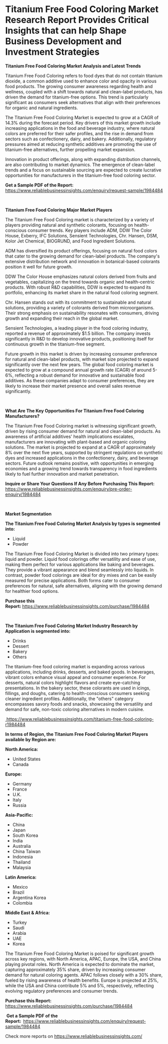 <p><h1>Titanium Free Food Coloring Market Research Report Provides Critical Insights that can help Shape Business Development and Investment Strategies</h1></p><p><strong>Titanium Free Food Coloring Market Analysis and Latest Trends</strong></p>
<p><p>Titanium Free Food Coloring refers to food dyes that do not contain titanium dioxide, a common additive used to enhance color and opacity in various food products. The growing consumer awareness regarding health and wellness, coupled with a shift towards natural and clean-label products, has driven the demand for titanium-free options. This trend is particularly significant as consumers seek alternatives that align with their preferences for organic and natural ingredients.</p><p>The Titanium Free Food Coloring Market is expected to grow at a CAGR of 14.3% during the forecast period. Key drivers of this market growth include increasing applications in the food and beverage industry, where natural colors are preferred for their safer profiles, and the rise in demand from sectors such as confectionery, dairy, and bakery. Additionally, regulatory pressures aimed at reducing synthetic additives are promoting the use of titanium-free alternatives, further propelling market expansion. </p><p>Innovation in product offerings, along with expanding distribution channels, are also contributing to market dynamics. The emergence of clean-label trends and a focus on sustainable sourcing are expected to create lucrative opportunities for manufacturers in the titanium-free food coloring sector.</p></p>
<p><strong>Get a Sample PDF of the Report:&nbsp;</strong> <a href="https://www.reliablebusinessinsights.com/enquiry/request-sample/1984484?utm_campaign=2760&utm_medium=2&utm_source=Github&utm_content=ia&utm_term=07042025&utm_id=titanium-free-food-coloring">https://www.reliablebusinessinsights.com/enquiry/request-sample/1984484</a></p>
<p>&nbsp;</p>
<p><strong>Titanium Free Food Coloring Major Market Players</strong></p>
<p><p>The Titanium Free Food Coloring market is characterized by a variety of players providing natural and synthetic colorants, focusing on health-conscious consumer trends. Key players include ADM, DDW The Color House, Exberry, IFC Solutions, Sensient Technologies, Chr. Hansen, DSM, Kolor Jet Chemical, BIOGRUND, and Food Ingredient Solutions.</p><p>ADM has diversified its product offerings, focusing on natural food colors that cater to the growing demand for clean-label products. The company's extensive distribution network and innovation in botanical-based colorants position it well for future growth.</p><p>DDW The Color House emphasizes natural colors derived from fruits and vegetables, capitalizing on the trend towards organic and health-centric products. With robust R&D capabilities, DDW is expected to expand its portfolio, enhancing its market share in the natural food coloring segment.</p><p>Chr. Hansen stands out with its commitment to sustainable and natural solutions, providing a variety of colorants derived from microorganisms. Their strong emphasis on sustainability resonates with consumers, driving growth and expanding their reach in the global market.</p><p>Sensient Technologies, a leading player in the food coloring industry, reported a revenue of approximately $1.5 billion. The company invests significantly in R&D to develop innovative products, positioning itself for continuous growth in the titanium-free segment.</p><p>Future growth in this market is driven by increasing consumer preference for natural and clean-label products, with market size projected to expand significantly over the next few years. The global food coloring market is expected to grow at a compound annual growth rate (CAGR) of around 5-6%, reflecting a robust demand for innovative and sustainable food additives. As these companies adapt to consumer preferences, they are likely to increase their market presence and overall sales revenue significantly.</p></p>
<p>&nbsp;</p>
<p><strong>What Are The Key Opportunities For Titanium Free Food Coloring Manufacturers?</strong></p>
<p><p>The Titanium Free Food Coloring market is witnessing significant growth, driven by rising consumer demand for natural and clean-label products. As awareness of artificial additives' health implications escalates, manufacturers are innovating with plant-based and organic coloring solutions. The market is projected to expand at a CAGR of approximately 8% over the next five years, supported by stringent regulations on synthetic dyes and increased applications in the confectionery, dairy, and beverage sectors. Future outlook remains positive, with opportunities in emerging economies and a growing trend towards transparency in food ingredients likely to fuel further innovation and market penetration.</p></p>
<p><strong>Inquire or Share Your Questions If Any Before Purchasing This Report:</strong> <a href="https://www.reliablebusinessinsights.com/enquiry/pre-order-enquiry/1984484?utm_campaign=2760&utm_medium=2&utm_source=Github&utm_content=ia&utm_term=07042025&utm_id=titanium-free-food-coloring">https://www.reliablebusinessinsights.com/enquiry/pre-order-enquiry/1984484</a></p>
<p>&nbsp;</p>
<p><strong>Market Segmentation</strong></p>
<p><strong>The Titanium Free Food Coloring Market Analysis by types is segmented into:</strong></p>
<p><ul><li>Liquid</li><li>Powder</li></ul></p>
<p><p>The Titanium Free Food Coloring Market is divided into two primary types: liquid and powder. Liquid food colorings offer versatility and ease of use, making them perfect for various applications like baking and beverages. They provide a vibrant appearance and blend seamlessly into liquids. In contrast, powder food colorings are ideal for dry mixes and can be easily measured for precise applications. Both forms cater to consumer preferences for natural, safe alternatives, aligning with the growing demand for healthier food options.</p></p>
<p><strong>Purchase this Report:&nbsp;</strong><a href="https://www.reliablebusinessinsights.com/purchase/1984484?utm_campaign=2760&utm_medium=2&utm_source=Github&utm_content=ia&utm_term=07042025&utm_id=titanium-free-food-coloring">https://www.reliablebusinessinsights.com/purchase/1984484</a></p>
<p>&nbsp;</p>
<p><strong>The Titanium Free Food Coloring Market Industry Research by Application is segmented into:</strong></p>
<p><ul><li>Drinks</li><li>Dessert</li><li>Bakery</li><li>Others</li></ul></p>
<p><p>The titanium-free food coloring market is expanding across various applications, including drinks, desserts, and baked goods. In beverages, vibrant colors enhance visual appeal and consumer experience. For desserts, natural colors highlight flavors and create eye-catching presentations. In the bakery sector, these colorants are used in icings, fillings, and doughs, catering to health-conscious consumers seeking cleaner ingredient profiles. Additionally, the "others" category encompasses savory foods and snacks, showcasing the versatility and demand for safe, non-toxic coloring alternatives in modern cuisine.</p></p>
<p><a href="https://www.reliablebusinessinsights.com/titanium-free-food-coloring-r1984484?utm_campaign=2760&utm_medium=2&utm_source=Github&utm_content=ia&utm_term=07042025&utm_id=titanium-free-food-coloring">&nbsp;https://www.reliablebusinessinsights.com/titanium-free-food-coloring-r1984484</a></p>
<p><strong>In terms of Region, the Titanium Free Food Coloring Market Players available by Region are:</strong></p>
<p>
    <p> <strong> North America: </strong>
        <ul>
            <li>United States</li>
            <li>Canada</li>
        </ul>
        </p> 
    <p> <strong> Europe: </strong>
        <ul>
            <li>Germany</li>
            <li>France</li>
            <li>U.K.</li>
            <li>Italy</li>
            <li>Russia</li>
        </ul>
        </p> 
    <p> <strong> Asia-Pacific: </strong>
        <ul>
            <li>China</li>
            <li>Japan</li>
            <li>South Korea</li>
            <li>India</li>
            <li>Australia</li>
            <li>China Taiwan</li>
            <li>Indonesia</li>
            <li>Thailand</li>
            <li>Malaysia</li>
        </ul>
        </p> 
    <p> <strong> Latin America: </strong>
        <ul>
            <li>Mexico</li>
            <li>Brazil</li>
            <li>Argentina Korea</li>
            <li>Colombia</li>
        </ul>
        </p> 
    <p> <strong> Middle East & Africa: </strong>
        <ul>
            <li>Turkey</li>
            <li>Saudi</li>
            <li>Arabia</li>
            <li>UAE</li>
            <li>Korea</li>
        </ul>
    </p>
    </p>
<p><p>The Titanium Free Food Coloring Market is poised for significant growth across key regions, with North America, APAC, Europe, the USA, and China playing pivotal roles. North America is expected to dominate the market, capturing approximately 35% share, driven by increasing consumer demand for natural coloring agents. APAC follows closely with a 30% share, fueled by rising awareness of health benefits. Europe is projected at 25%, while the USA and China contribute 5% and 5%, respectively, reflecting evolving regulatory preferences and consumer trends.</p></p>
<p><strong>Purchase this Report: </strong><a href="https://www.reliablebusinessinsights.com/purchase/1984484?utm_campaign=2760&utm_medium=2&utm_source=Github&utm_content=ia&utm_term=07042025&utm_id=titanium-free-food-coloring">https://www.reliablebusinessinsights.com/purchase/1984484</a></p>
<p>&nbsp;<strong>Get a Sample PDF of the Report:&nbsp;&nbsp;</strong><a href="https://www.reliablebusinessinsights.com/enquiry/request-sample/1984484?utm_campaign=2760&utm_medium=2&utm_source=Github&utm_content=ia&utm_term=07042025&utm_id=titanium-free-food-coloring">https://www.reliablebusinessinsights.com/enquiry/request-sample/1984484</a></p>
<p><strong></strong></p>
<p>Check more reports on <a href="https://www.reliablebusinessinsights.com/?utm_campaign=2760&utm_medium=2&utm_source=Github&utm_content=ia&utm_term=07042025&utm_id=titanium-free-food-coloring">https://www.reliablebusinessinsights.com/</a></p>